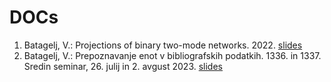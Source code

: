 # DOCs

1. Batagelj, V.: Projections of binary two-mode networks. 2022. [slides](./StatDays22.pdf)
1. Batagelj, V.: Prepoznavanje enot v bibliografskih podatkih. 1336. in 1337. Sredin seminar, 26. julij in 2. avgust 2023. [slides](./sreda1336+7.pdf)
